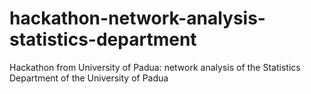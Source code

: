 # hackathon-network-analysis-statistics-department
Hackathon from University of Padua: network analysis of the Statistics Department of the University of Padua
